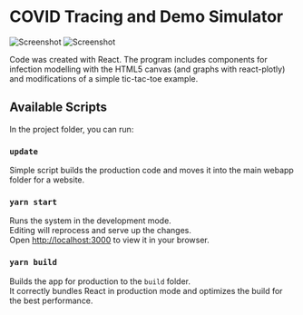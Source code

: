 # COVID Tracing and Demo Simulator
![Screenshot](https://github.com/lukeczapla/react-frontend/blob/master/graph-cases.png?raw=true)
![Screenshot](https://github.com/lukeczapla/react-frontend/blob/master/snapshot.png?raw=true)

Code was created with React.
The program includes components for infection modelling with the HTML5 canvas (and graphs with react-plotly) 
and modifications of a simple tic-tac-toe example.
## Available Scripts

In the project folder, you can run:

### `update`

Simple script builds the production code and moves it into the main webapp folder for a website.

### `yarn start`

Runs the system in the development mode.\
Editing will reprocess and serve up the changes.\
Open [http://localhost:3000](http://localhost:3000) to view it in your browser.

### `yarn build`

Builds the app for production to the `build` folder.\
It correctly bundles React in production mode and optimizes the build for the best performance.

